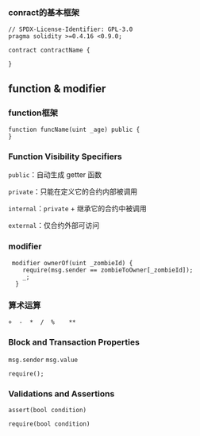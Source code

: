 ### conract的基本框架
```solidty
// SPDX-License-Identifier: GPL-3.0
pragma solidity >=0.4.16 <0.9.0;

contract contractName {

}
```

## function & modifier
### function框架
```solidity
function funcName(uint _age) public {
}
```

### Function Visibility Specifiers
`public`：自动生成 getter 函数

`private`：只能在定义它的合约内部被调用

`internal`：`private` + 继承它的合约中被调用

`external`：仅合约外部可访问

### modifier
```solidity
 modifier ownerOf(uint _zombieId) {
    require(msg.sender == zombieToOwner[_zombieId]);
    _;
  }
```

### 算术运算
`+  -  *  /  %    **`

### Block and Transaction Properties
`msg.sender` `msg.value`

```solidity
require();
```

### Validations and Assertions
`assert(bool condition)`

`require(bool condition)`
